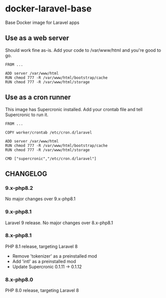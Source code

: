 # docker-laravel-base
Base Docker image for Laravel apps

## Use as a web server
Should work fine as-is.  Add your code to /var/www/html and you're good to go.
```
FROM ...

ADD server /var/www/html
RUN chmod 777 -R /var/www/html/bootstrap/cache
RUN chmod 777 -R /var/www/html/storage
```

## Use as a cron runner
This image has Supercronic installed.  Add your crontab file and tell Supercronic to run it.
```
FROM ...

COPY worker/crontab /etc/cron.d/laravel

ADD server /var/www/html
RUN chmod 777 -R /var/www/html/bootstrap/cache
RUN chmod 777 -R /var/www/html/storage

CMD ["supercronic","/etc/cron.d/laravel"]
```

## CHANGELOG

### 9.x-php8.2
No major changes over 9.x-php8.1

### 9.x-php8.1
Laravel 9 release.  No major changes over 8.x-php8.1

### 8.x-php8.1
PHP 8.1 release, targeting Laravel 8
* Remove 'tokenizer' as a preinstalled mod
* Add 'intl' as a preinstalled mod
* Update Supercronic 0.1.11 -> 0.1.12

### 8.x-php8.0
PHP 8.0 release, targeting Laravel 8
